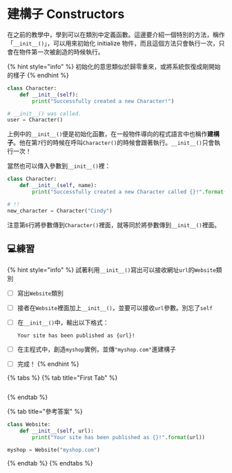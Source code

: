 # 建構子 Constructors

在之前的教學中，學到可以在類別中定義函數。這邊要介紹一個特別的方法，稱作「`__init__()`」，可以用來初始化 initialize 物件，而且這個方法只會執行一次，只會在物件第一次被創造的時候執行。

{% hint style="info" %}
初始化的意思類似於歸零重來，或將系統恢復成剛開始的樣子
{% endhint %}

```python
class Character:
    def __init__(self):
        print("Successfully created a new Character!")

# __init__() was called.
user = Character()
```

上例中的`__init__()`便是初始化函數，在一般物件導向的程式語言中也稱作**建構子**。他在第`7`行的時候在呼叫`Character()`的時候會跟著執行。`__init__()`只會執行一次！

當然也可以傳入參數到`__init__()`裡：

```python
class Character:
    def __init__(self, name):
        print("Successfully created a new Character called {}!".format(name))

# !!
new_character = Character("Cindy")
```

注意第`6`行將參數傳到`Character()`裡面，就等同於將參數傳到`__init__()`裡面。

## 💻練習

{% hint style="info" %}
試著利用`__init__()`寫出可以接收網址`url`的`Website`類別

* [ ] 寫出`Website`類別
* [ ] 接者在`Website`裡面加上`__init__()`，並要可以接收`url`參數。別忘了`self`
* [ ] 在`__init__()`中，輸出以下格式：

  ```text
  Your site has been published as {url}!
  ```

* [ ] 在主程式中，創造`myshop`實例，並傳`"myshop.com"`進建構子
* [ ] 完成！
{% endhint %}

{% tabs %}
{% tab title="First Tab" %}
```python

```
{% endtab %}

{% tab title="參考答案" %}
```python
class Website:
    def __init__(self, url):
        print("Your site has been published as {}!".format(url))
        
myshop = Website("myshop.com")
```
{% endtab %}
{% endtabs %}

